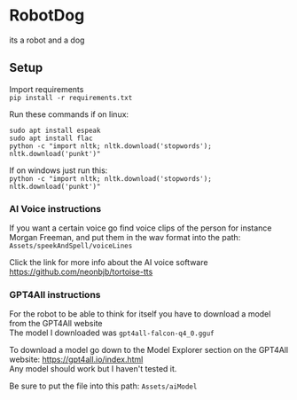 # RobotDog
its a robot and a dog
## Setup
Import requirements  
`pip install -r requirements.txt`  
  
Run these commands if on linux:  
```
sudo apt install espeak  
sudo apt install flac  
python -c "import nltk; nltk.download('stopwords'); nltk.download('punkt')"
```
If on windows just run this:  
`python -c "import nltk; nltk.download('stopwords'); nltk.download('punkt')"`

### AI Voice instructions
If you want a certain voice go find voice clips of the person for instance Morgan Freeman, and put them in the wav format into the path:  
`Assets/speekAndSpell/voiceLines`  
  
Click the link for more info about the AI voice software  
https://github.com/neonbjb/tortoise-tts

### GPT4All instructions
For the robot to be able to think for itself you have to download a model from the GPT4All website  
The model I downloaded was `gpt4all-falcon-q4_0.gguf`  

To download a model go down to the Model Explorer section on the GPT4All website: https://gpt4all.io/index.html  
Any model should work but I haven't tested it.  

Be sure to put the file into this path: `Assets/aiModel`
